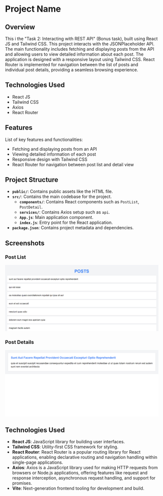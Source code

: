 # Project Name

## Overview

This i the "Task 2: Interacting with REST API" (Bonus task), built using React JS and Tailwind CSS. This project interacts with the JSONPlaceholder API. The main functionality includes fetching and displaying posts from the API and allowing users to view detailed information about each post. The application is designed with a responsive layout using Tailwind CSS. React Router is implemented for navigation between the list of posts and individual post details, providing a seamless browsing experience.

## Technologies Used

- React JS
- Tailwind CSS
- Axios
- React Router

## Features

List of key features and functionalities:
- Fetching and displaying posts from an API
- Viewing detailed information of each post
- Responsive design with Tailwind CSS
- React Router for navigation between post list and detail view


## Project Structure

- **`public/`**: Contains public assets like the HTML file.
- **`src/`**: Contains the main codebase for the project.
  - **`components/`**: Contains React components such as `PostList`, `PostDetail`.
  - **`services/`**: Contains Axios setup such as `api`.
  - **`App.js`**: Main application component.
  - **`index.js`**: Entry point for the React application.
- **`package.json`**: Contains project metadata and dependencies.

## Screenshots

### Post List
![Post List](src/assets/image/postlist.png)
### Post Details
![Post Details](src/assets/image/postdetail.png)


## Technologies Used

- **React JS**: JavaScript library for building user interfaces.
- **Tailwind CSS**: Utility-first CSS framework for styling.
- **React Router**: React Router is a popular routing library for React applications, enabling declarative routing and navigation handling within single-page applications. 
- **Axios**: Axios is a JavaScript library used for making HTTP requests from browsers or Node.js applications, offering features like request and response interception, asynchronous request handling, and support for promises.
- **Vite**: Next-generation frontend tooling for development and build.




